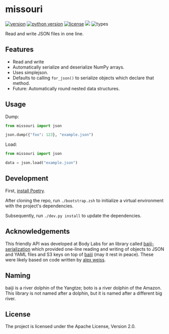 # missouri

[![version](https://img.shields.io/pypi/v/missouri?style=flat-square)][pypi]
[![python version](https://img.shields.io/pypi/pyversions/missouri?style=flat-square)][pypi]
[![license](https://img.shields.io/pypi/missouri/vg?style=flat-square)][pypi]
[![](https://img.shields.io/badge/coverage-100%25-brightgreen?style=flat-square)][coverage]
![types](https://img.shields.io/badge/types-mypy-brithgreen?style=flat-square)

Read and write JSON files in one line.

[pypi]: https://pypi.org/project/missouri/
[coverage]: https://github.com/metabolize/missouri/blob/main/.coveragerc

## Features

- Read and write 
- Automatically serialize and deserialize NumPy arrays.
- Uses simplejson.
- Defaults to calling `for_json()` to serialize objects which declare that
  method.
- Future: Automatically round nested data structures.


## Usage

Dump:

```py
from missouri import json

json.dump({"foo": 123}, "example.json")
```

Load:

```py
from missouri import json

data = json.load("example.json")
```


## Development

First, [install Poetry][].

After cloning the repo, run `./bootstrap.zsh` to initialize a virtual
environment with the project's dependencies.

Subsequently, run `./dev.py install` to update the dependencies.

[install poetry]: https://python-poetry.org/docs/#installation


## Acknowledgements

This friendly API was developed at Body Labs for an library called
[baiji-serialization][] which provided one-line reading and writing of objects
to JSON and YAML files and S3 keys on top of [baiji][] (may it rest in peace).
These were likely based on code written by [alex weiss][].

[alex weiss]: https://github.com/algrs
[baiji-serialization]: https://github.com/bodylabs/baiji-serialization
[baiji]: https://github.com/bodylabs/baiji

## Naming

baiji is a river dolphin of the Yangtze; boto is a river dolphin of the Amazon.
This library is not named after a dolphin, but it is named after a different big
river.


## License

The project is licensed under the Apache License, Version 2.0.
